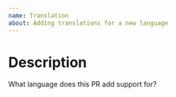 ```yaml
---
name: Translation
about: Adding translations for a new language
---
```


# Description

What language does this PR add support for?